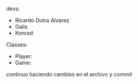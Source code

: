 devs:

+ Ricardo Dutra Alvarez
+ Galis
+ Konrad

Classes:

+ Player:
+ Game:

continuo haciendo cambios en el archivo y commit
